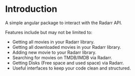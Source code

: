 # Introduction

A simple angular package to interact with the Radarr API.

Features include but may not be limited to:

* Getting all movies in your Radarr library.
* Getting all downloaded movies in your Radarr library.
* Adding new movie to your Radarr library.
* Searching for movies on TMDB/IMDB via Radarr.
* Getting Disks \(Free space and used space\) via Radarr.
* Useful interfaces to keep your code clean and structured.

